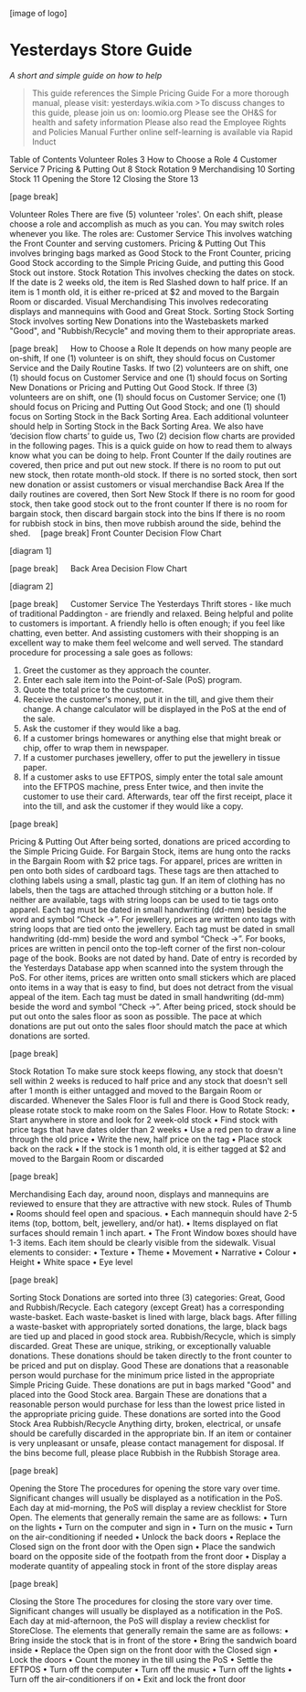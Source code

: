 [image of logo]

# Yesterdays Store Guide

*A short and simple guide on how to help*




>This guide references the Simple Pricing Guide 
>For a more thorough manual, please visit: yesterdays.wikia.com >To discuss changes to this guide, please join us on: loomio.org 
>Please see the OH&S for health and safety information 
>Please also read the Employee Rights and Policies Manual 
>Further online self-learning is available via Rapid Induct

Table of Contents
Volunteer Roles	3
How to Choose a Role	4
Customer Service	7
Pricing & Putting Out	8
Stock Rotation	9
Merchandising	10
Sorting Stock	11
Opening the Store	12
Closing the Store	13





[page break]




Volunteer Roles
There are five (5) volunteer 'roles'. On each shift, please choose a role and accomplish as much as you can. You may switch roles whenever you like. The roles are:
Customer Service
This involves watching the Front Counter and serving customers.
Pricing & Putting Out
This involves bringing bags marked as Good Stock to the Front Counter, pricing Good Stock according to the Simple Pricing Guide, and putting this Good Stock out instore. 
Stock Rotation
This involves checking the dates on stock. If the date is 2 weeks old, the item is Red Slashed down to half price. If an item is 1 month old, it is either re-priced at $2 and moved to the Bargain Room or discarded.
Visual Merchandising
This involves redecorating displays and mannequins with Good and Great Stock.
Sorting Stock
Sorting Stock involves sorting New Donations into the Wastebaskets marked "Good", and "Rubbish/Recycle" and moving them to their appropriate areas.

[page break]
 
How to Choose a Role
It depends on how many people are on-shift, 
If one (1) volunteer is on shift, they should focus on Customer Service and the Daily Routine Tasks.
If two (2) volunteers are on shift, one (1) should focus on Customer Service and one (1) should focus on Sorting New Donations or Pricing and Putting Out Good Stock.
If three (3) volunteers are on shift, one (1) should focus on Customer Service; one (1) should focus on Pricing and Putting Out Good Stock; and one (1) should focus on Sorting Stock in the Back Sorting Area.
Each additional volunteer should help in Sorting Stock in the Back Sorting Area.
We also have ‘decision flow charts’ to guide us,
Two (2) decision flow charts are provided in the following pages. This is a quick guide on how to read them to always know what you can be doing to help.
Front Counter
If the daily routines are covered, then price and put out new stock.
If there is no room to put out new stock, then rotate month-old stock.
If there is no sorted stock, then sort new donation or assist customers or visual merchandise
Back Area
If the daily routines are covered, then Sort New Stock
If there is no room for good stock, then take good stock out to the front counter
If there is no room for bargain stock, then discard bargain stock into the bins
If there is no room for rubbish stock in bins, then move rubbish around the side, behind the shed. 
[page break]
Front Counter Decision Flow Chart

[diagram 1]

[page break]
 
Back Area Decision Flow Chart

[diagram 2]

[page break]
 
Customer Service
The Yesterdays Thrift stores - like much of traditional Paddington - are friendly and relaxed. Being helpful and polite to customers is important. 
A friendly hello is often enough; if you feel like chatting, even better. And assisting customers with their shopping is an excellent way to make them feel welcome and well served.
The standard procedure for processing a sale goes as follows:
1.	Greet the customer as they approach the counter.
2.	Enter each sale item into the Point-of-Sale (PoS) program.
3.	Quote the total price to the customer.
4.	Receive the customer's money, put it in the till, and give them their change. A change calculator will be displayed in the PoS at the end of the sale.
5.	Ask the customer if they would like a bag.
6.	If a customer brings homewares or anything else that might break or chip, offer to wrap them in newspaper.
7.	If a customer purchases jewellery, offer to put the jewellery in tissue paper.
8.	If a customer asks to use EFTPOS, simply enter the total sale amount into the EFTPOS machine, press Enter twice, and then invite the customer to use their card. Afterwards, tear off the first receipt, place it into the till, and ask the customer if they would like a copy.

[page break]

Pricing & Putting Out
After being sorted, donations are priced according to the Simple Pricing Guide.
For Bargain Stock, items are hung onto the racks in the Bargain Room with $2 price tags.
For apparel, prices are written in pen onto both sides of cardboard tags. These tags are then attached to clothing labels using a small, plastic tag gun. If an item of clothing has no labels, then the tags are attached through stitching or a button hole. If neither are available, tags with string loops can be used to tie tags onto apparel. Each tag must be dated in small handwriting (dd-mm) beside the word and symbol “Check ->”.
For jewellery, prices are written onto tags with string loops that are tied onto the jewellery. Each tag must be dated in small handwriting (dd-mm) beside the word and symbol “Check ->”.
For books, prices are written in pencil onto the top-left corner of the first non-colour page of the book. Books are not dated by hand. Date of entry is recorded by the Yesterdays Database app when scanned into the system through the PoS.
For other items, prices are written onto small stickers which are placed onto items in a way that is easy to find, but does not detract from the visual appeal of the item. Each tag must be dated in small handwriting (dd-mm) beside the word and symbol “Check ->”.
After being priced, stock should be put out onto the sales floor as soon as possible. The pace at which donations are put out onto the sales floor should match the pace at which donations are sorted.

[page break]

Stock Rotation
To make sure stock keeps flowing, any stock that doesn't sell within 2 weeks is reduced to half price and any stock that doesn't sell after 1 month is either untagged and moved to the Bargain Room or discarded.
Whenever the Sales Floor is full and there is Good Stock ready, please rotate stock to make room on the Sales Floor.
How to Rotate Stock:
•	Start anywhere in store and look for 2 week-old stock
•	Find stock with price tags that have dates older than 2 weeks
•	Use a red pen to draw a line through the old price
•	Write the new, half price on the tag
•	Place stock back on the rack
•	If the stock is 1 month old, it is either tagged at $2 and moved to the Bargain Room or discarded




[page break]



Merchandising
Each day, around noon, displays and mannequins are reviewed to ensure that they are attractive with new stock.
Rules of Thumb
•	Rooms should feel open and spacious.
•	Each mannequin should have 2-5 items (top, bottom, belt, jewellery, and/or hat). 
•	Items displayed on flat surfaces should remain 1 inch apart.
•	The Front Window boxes should have 1-3 items. Each item should be clearly visible from the sidewalk.
Visual elements to consider:
•	Texture
•	Theme
•	Movement
•	Narrative
•	Colour
•	Height
•	White space
•	Eye level


[page break]

Sorting Stock
Donations are sorted into three (3) categories: Great, Good and Rubbish/Recycle. Each category (except Great) has a corresponding waste-basket. Each waste-basket is lined with large, black bags. After filling a waste-basket with appropriately sorted donations, the large, black bags are tied up and placed in good stock area.  Rubbish/Recycle, which is simply discarded.
Great
These are unique, striking, or exceptionally valuable donations. These donations should be taken directly to the front counter to be priced and put on display.
Good
These are donations that a reasonable person would purchase for the minimum price listed in the appropriate Simple Pricing Guide. These donations are put in bags marked "Good" and placed into the Good Stock area.
Bargain
These are donations that a reasonable person would purchase for less than the lowest price listed in the appropriate pricing guide. These donations are sorted into the Good Stock Area
Rubbish/Recycle
Anything dirty, broken, electrical, or unsafe should be carefully discarded in the appropriate bin. If an item or container is very unpleasant or unsafe, please contact management for disposal. If the bins become full, please place Rubbish in the Rubbish Storage area.

[page break]

Opening the Store
The procedures for opening the store vary over time. Significant changes will usually be displayed as a notification in the PoS. Each day at mid-morning, the PoS will display a review checklist for Store Open.
The elements that generally remain the same are as follows:
•	Turn on the lights
•	Turn on the computer and sign in
•	Turn on the music
•	Turn on the air-conditioning if needed
•	Unlock the back doors
•	Replace the Closed sign on the front door with the Open sign
•	Place the sandwich board on the opposite side of the footpath from the front door
•	Display a moderate quantity of appealing stock in front of the store display areas




[page break]


Closing the Store
The procedures for closing the store vary over time. Significant changes will usually be displayed as a notification in the PoS. Each day at mid-afternoon, the PoS will display a review checklist for StoreClose.
The elements that generally remain the same are as follows:
•	Bring inside the stock that is in front of the store
•	Bring the sandwich board inside
•	Replace the Open sign on the front door with the Closed sign
•	Lock the doors
•	Count the money in the till using the PoS
•	Settle the EFTPOS
•	Turn off the computer
•	Turn off the music
•	Turn off the lights
•	Turn off the air-conditioners if on
•	Exit and lock the front door
